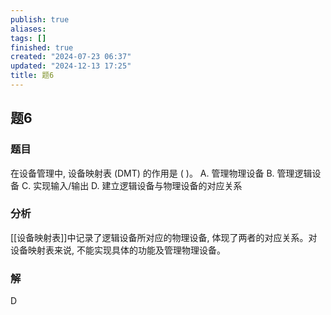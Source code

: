 ```yaml
---
publish: true
aliases: 
tags: []
finished: true
created: "2024-07-23 06:37"
updated: "2024-12-13 17:25"
title: 题6
---
```

## 题6
### 题目
在设备管理中, 设备映射表 (DMT) 的作用是 ( )。
A. 管理物理设备 
B. 管理逻辑设备
C. 实现输入/输出 
D. 建立逻辑设备与物理设备的对应关系
### 分析
[[设备映射表]]中记录了逻辑设备所对应的物理设备, 体现了两者的对应关系。对设备映射表来说, 不能实现具体的功能及管理物理设备。
### 解
D